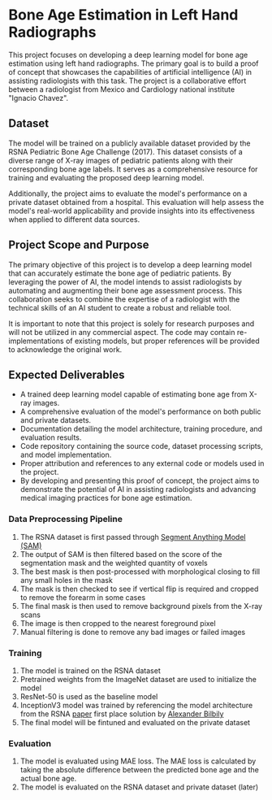 # Bone Age Estimation in Left Hand Radiographs
This project focuses on developing a deep learning model for bone age estimation using left hand radiographs. The primary goal is to build a proof of concept that showcases the capabilities of artificial intelligence (AI) in assisting radiologists with this task. The project is a collaborative effort between a radiologist from Mexico and Cardiology national institute "Ignacio Chavez".

## Dataset
The model will be trained on a publicly available dataset provided by the RSNA Pediatric Bone Age Challenge (2017). This dataset consists of a diverse range of X-ray images of pediatric patients along with their corresponding bone age labels. It serves as a comprehensive resource for training and evaluating the proposed deep learning model.

Additionally, the project aims to evaluate the model's performance on a private dataset obtained from a hospital. This evaluation will help assess the model's real-world applicability and provide insights into its effectiveness when applied to different data sources.

## Project Scope and Purpose
The primary objective of this project is to develop a deep learning model that can accurately estimate the bone age of pediatric patients. By leveraging the power of AI, the model intends to assist radiologists by automating and augmenting their bone age assessment process. This collaboration seeks to combine the expertise of a radiologist with the technical skills of an AI student to create a robust and reliable tool.

It is important to note that this project is solely for research purposes and will not be utilized in any commercial aspect. The code may contain re-implementations of existing models, but proper references will be provided to acknowledge the original work.

## Expected Deliverables
- A trained deep learning model capable of estimating bone age from X-ray images.
- A comprehensive evaluation of the model's performance on both public and private datasets.
- Documentation detailing the model architecture, training procedure, and evaluation results.
- Code repository containing the source code, dataset processing scripts, and model implementation.
- Proper attribution and references to any external code or models used in the project.
- By developing and presenting this proof of concept, the project aims to demonstrate the potential of AI in assisting radiologists and advancing medical imaging practices for bone age estimation.  


### Data Preprocessing Pipeline
1. The RSNA dataset is first passed through [Segment Anything Model (SAM)](https://github.com/facebookresearch/segment-anything)
2. The output of SAM is then filtered based on the score of the segmentation mask and the weighted quantity of voxels
3. The best mask is then post-processed with morphological closing to fill any small holes in the mask
4. The mask is then checked to see if vertical flip is required and cropped to remove the forearm in some cases 
5. The final mask is then used to remove background pixels from the X-ray scans
6. The image is then cropped to the nearest foreground pixel
7. Manual filtering is done to remove any bad images or failed images

### Training
1. The model is trained on the RSNA dataset
2. Pretrained weights from the ImageNet dataset are used to initialize the model
3. ResNet-50 is used as the baseline model
4. InceptionV3 model was trained by referencing the model architecture from the RSNA [paper](https://pubs.rsna.org/doi/full/10.1148/radiol.2018180736) first place solution by [Alexander Bilbily](https://medical-imaging.utoronto.ca/faculty/alexander-bilbily)
5. The final model will be fintuned and evaluated on the private dataset

### Evaluation
1. The model is evaluated using MAE loss. The MAE loss is calculated by taking the absolute difference between the predicted bone age and the actual bone age.
2. The model is evaluated on the RSNA dataset and private dataset (later)
